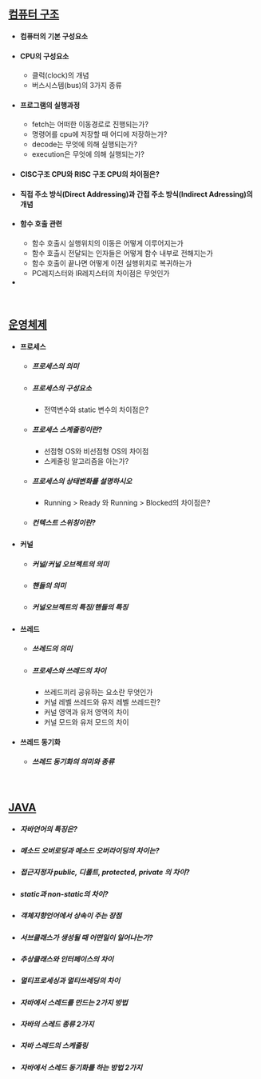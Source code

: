 ## [컴퓨터 구조](./computer_architecture.md#컴퓨터-구조)

- #### 컴퓨터의 기본 구성요소
- #### CPU의 구성요소
  
  - 클럭(clock)의 개념
  - 버스시스템(bus)의 3가지 종류
- #### 프로그램의 실행과정
  
  - fetch는 어떠한 이동경로로 진행되는가?
  - 명령어를 cpu에 저장할 때 어디에 저장하는가?
  - decode는 무엇에 의해 실행되는가?
  - execution은 무엇에 의해 실행되는가?
- #### CISC구조 CPU와 RISC 구조 CPU의 차이점은?
- #### 직접 주소 방식(Direct Addressing)과 간접 주소 방식(Indirect Adressing)의 개념
- #### 함수 호출 관련
  
  - 함수 호출시 실행위치의 이동은 어떻게 이루어지는가
  - 함수 호출시 전달되는 인자들은 어떻게 함수 내부로 전해지는가
  - 함수 호출이 끝나면 어떻게 이전 실행위치로 복귀하는가
  - PC레지스터와 IR레지스터의 차이점은 무엇인가
- 

</br>

## [운영체제](./operating_system.md#운영체제)

- #### 프로세스

  - ##### 프로세스의 의미

  - ##### 프로세스의 구성요소

    - 전역변수와 static 변수의 차이점은?

  - ##### 프로세스 스케줄링이란?

    - 선점형 OS와 비선점형 OS의 차이점
    - 스케줄링 알고리즘을 아는가?

  - ##### 프로세스의 상태변화를 설명하시오

    - Running > Ready 와 Running > Blocked의 차이점은?

  - ##### 컨텍스트 스위칭이란?

- #### 커널

  - ##### 커널/커널 오브젝트의 의미

  - ##### 핸들의 의미

  - ##### 커널오브젝트의 특징/핸들의 특징

- #### 쓰레드

  - ##### 쓰레드의 의미

  - ##### 프로세스와 쓰레드의 차이

    - 쓰레드끼리 공유하는 요소란 무엇인가
    - 커널 레벨 쓰레드와 유저 레벨 쓰레드란?
    - 커널 영역과 유저 영역의 차이
    - 커널 모드와 유저 모드의 차이
  
- #### 쓰레드 동기화

  - ##### 쓰레드 동기화의 의미와 종류

</br>

## [JAVA](./java.md#java)

- ##### 자바언어의 특징은?
- ##### 메소드 오버로딩과 메소드 오버라이딩의 차이는?
- ##### 접근지정자 public, 디폴트, protected, private 의 차이?
- ##### static과 non-static의 차이?
- ##### 객체지향언어에서 상속이 주는 장점
- ##### 서브클래스가 생성될 때 어떤일이 일어나는가?
- ##### 추상클래스와 인터페이스의 차이
- ##### 멀티프로세싱과 멀티쓰레딩의 차이
- ##### 자바에서 스레드를 만드는 2가지 방법
- ##### 자바의 스레드 종류 2가지
- ##### 자바 스레드의 스케줄링
- ##### 자바에서 스레드 동기화를 하는 방법 2가지



